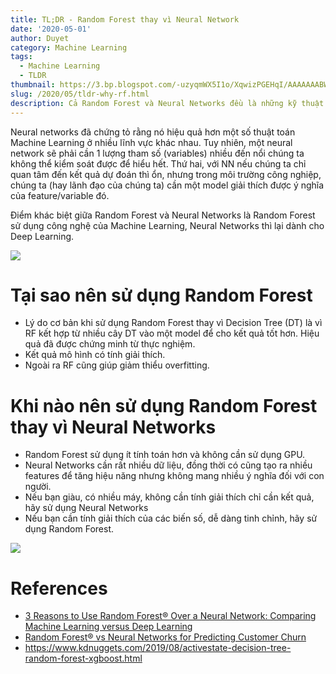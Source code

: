 ```yaml
---
title: TL;DR - Random Forest thay vì Neural Network
date: '2020-05-01'
author: Duyet
category: Machine Learning
tags:
  - Machine Learning
  - TLDR
thumbnail: https://3.bp.blogspot.com/-uzyqmWX5I1o/XqwizPGEHqI/AAAAAAABWd4/VzE8XDrPcGwrcsdl8KOHqEjGsXBNDzdvACK4BGAYYCw/s1200/nn-rf.png
slug: /2020/05/tldr-why-rf.html
description: Cả Random Forest và Neural Networks đều là những kỹ thuật khác nhau nhưng có thể sử dụng chung ở một số lĩnh vực. Vậy khi nào sử dụng 1 kỹ thuật thay vì cái còn lại?
---
```


Neural networks đã chứng tỏ rằng nó hiệu quả hơn một số thuật toán Machine Learning ở nhiều lĩnh vực khác nhau. Tuy nhiên, một neural network sẽ phải cần 1 lượng tham số (variables) nhiều đến nổi chúng ta không thể kiểm soát được để hiểu hết. Thứ hai, với NN nếu chúng ta chỉ quan tâm đến kết quả dự đoán thì ổn, nhưng trong môi trường công nghiệp, chúng ta (hay lãnh đạo của chúng ta) cần một model giải thích được ý nghĩa của feature/variable đó.

Điểm khác biệt giữa Random Forest và Neural Networks là Random Forest sử dụng công nghệ của Machine Learning, Neural Networks thì lại dành cho Deep Learning.

![](/media/2020/why-rf/nn-rf.svg)

# Tại sao nên sử dụng Random Forest

- Lý do cơ bản khi sử dụng Random Forest thay vì Decision Tree (DT) là vì RF kết hợp từ nhiều cây DT vào một model để cho kết quả tốt hơn. Hiệu quả đã được chứng minh từ thực nghiệm.
- Kết quả mô hình có tính giải thích.
- Ngoài ra RF cũng giúp giảm thiểu overfitting.

# Khi nào nên sử dụng Random Forest thay vì Neural Networks

- Random Forest sử dụng ít tính toán hơn và không cần sử dụng GPU.
- Neural Networks cần rất nhiều dữ liệu, đồng thời có cũng tạo ra nhiều features để tăng hiệu năng nhưng không mang nhiều ý nghĩa đối với con người.
- Nếu bạn giàu, có nhiều máy, không cần tính giải thích chỉ cần kết quả, hãy sử dụng Neural Networks
- Nếu bạn cần tính giải thích của các biến số, dễ dàng tinh chỉnh, hãy sử dụng Random Forest.

![](/media/2020/why-rf/meme.jpeg)

# References

- [3 Reasons to Use Random Forest® Over a Neural Network: Comparing Machine Learning versus Deep Learning](https://www.kdnuggets.com/2020/04/3-reasons-random-forest-neural-network-comparison.html)
- [Random Forest® vs Neural Networks for Predicting Customer Churn](https://www.kdnuggets.com/2019/12/random-forest-vs-neural-networks-predicting-customer-churn.html)
- https://www.kdnuggets.com/2019/08/activestate-decision-tree-random-forest-xgboost.html
